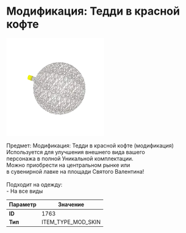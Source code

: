 # Модификация: Тедди в красной кофте

![Item Image](../img/1763.webp?raw=true)

Предмет: Модификация: Тедди в красной кофте (модификация)<br>Используется для улучшения внешнего вида вашего<br>персонажа в полной Уникальной комплектации.<br>Можно приобрести на центральном рынке или<br>в сувенирной лавке на площади Святого Валентина!<br><br>Подходит на одежду: <br> - На все виды<br>


| Параметр | Значение |
|----------|----------|
| **ID** | 1763 |
| **Тип** | ITEM_TYPE_MOD_SKIN |

